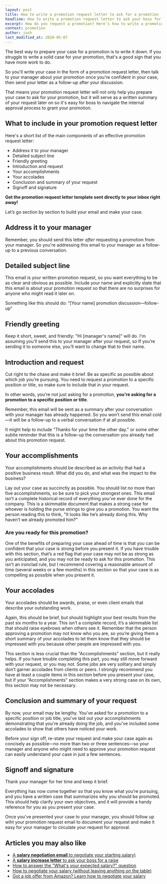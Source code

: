 ```yaml
---
layout: post
title: How to write a promotion request letter to ask for a promotion (2020)
headline: How to write a promotion request letter to ask your boss for a promotion
excerpt: How do you request a promotion? Here’s how to write a promotion request letter, schedule a meeting with your boss, and follow up to get your next promotion.
context: promotion
author: josh
last_modified_at: 2020-05-07
---
```

The best way to prepare your case for a promotion is to write it down. If you struggle to write a solid case for your promotion, that's a good sign that you have more work to do.

So you'll write your case in the form of a promotion request letter, then talk to your manager about your promotion once you're confident in your case, then send your letter as a follow-up after your discussion.

That means your promotion request letter will not only help you prepare your case to ask for your promotion, but it will serve as a written summary of your request later on so it's easy for boss to navigate the internal approval process to grant your promotion.

## What to include in your promotion request letter

Here's a short list of the main components of an effective promotion request letter:

* Address it to your manager
* Detailed subject line
* Friendly greeting
* Introduction and request
* Your accomplishments
* Your accolades
* Conclusion and summary of your request
* Signoff and signature

<!-- Here’s what your case for a promotion will look like once you’ve written it down. I’ve numbered each section in brackets so we can talk about it afterward.

<div class='sample-email'>
<p>
	<strong>[1. Address] To: [Your manager]</strong><br>
	<strong>[2. Subject] Subject: [Your name]</strong> promotion discussion—follow-up
</p>
<hr>
<p><strong>[3. Greeting]</strong> Hi <strong>[Your manager's name]</strong></p>
<p><strong>[4. Introduction and request]</strong> Thanks for your time the other day. As I mentioned in our conversation, I would like to be considered for a promotion to <strong>[target job title]</strong>.</p>

<p><strong>[5. Accomplishments Intro]</strong> I’ve been working very hard to prepare for this opportunity, and I think I am ready. Here are some of my accomplishments over the past several months:</p>

<p><strong>[6. Accomplishments]</strong></p>
<ul>
<li><strong>Activity to result</strong></li>
<li><strong>Activity to result</strong></li>
<li><strong>Activity to result</strong></li>
<li><strong>Activity to result</strong></li>
</ul>

<p><strong>[7. Accolades Intro]</strong> And here is some feedback I’ve received from clients and coworkers over the past several months—their feedback speaks louder than anything I could say:</p>

<p><strong>[8. Accolades]</strong></p>
<ul>
<li><strong>Client or coworker name—"Quote" or general feedback documented in email or survey</strong></li>
<li><strong>Client or coworker name—“Quote” or general feedback documented in email or survey</strong></li>
<li><strong>Client or coworker name—“Quote” or general feedback documented in email or survey</strong></li>
</ul>
<p><strong>[9. Conclusion and repeated request]</strong> I believe the accomplishments and feedback above show that I am ready for this move, and for greater responsibility and compensation. I look forward to hearing what else you need from me to help make this happen.</p>

<p><strong>[10. Signoff and signature]</strong> Thanks again for your time and consideration!</p>

<p>All the best</p>

<p><strong>[Your name]</strong></p>
</div>

Now, all you need to do is go through the template and replace anything in **bold** with the appropriate piece of information. This should be pretty easy because you’ve already done all the hard work. Feel free to edit this email to make it your own. This is just a template to get you started and show you the bare necessities you should include to make this as useful as possible. -->

<div data-offer-plinko="optional">
	<p><strong>Get the promotion request letter template sent directly to your inbox right away!</strong></p>
</div>
<div class="inline-ad hidden"></div>

Let’s go section by section to build your email and make your case.

## Address it to your manager

Remember, you should send this letter *after* requesting a promotion from your manager. So you're addressing this email to your manager as a follow-up to a previous conversation.

## Detailed subject line

This email is your written promotion request, so you want everything to be as clear and obvious as possible. Include your name and explicitly state that this email is about your promotion request so that there are no surprises for anyone who might read it later on.

Something like this should do: “[Your name] promotion discussion—follow-up”

## Friendly greeting

Keep it short, sweet, and friendly: "Hi [manager's name]" will do. I'm assuming you’ll send this to your manager after your request, so If you’re sending it to someone else, you’ll want to change that to their name.

## Introduction and request

Cut right to the chase and make it brief. Be as specific as possible about which job you’re pursuing. You need to request a promotion to a specific position or title, so make sure to include that in your request.

In other words, you're not just asking for a promotion, **you're asking for a promotion to a specific position or title**.

Remember, this email will be sent as a summary after your conversation with your manager has already happened. So you won’t send this email cold—it will be a follow-up to a verbal conversation if at all possible.

It might help to include "Thanks for your time the other day." or some other subtle reminder that this is a follow-up the conversation you already had about this promotion request.

## Your accomplishments

Your accomplishments should be described as an activity that had a positive business result. What did you do, and what was the impact to the business?

Lay out your case as succinctly as possible. You should list no more than five accomplishments, so be sure to pick your strongest ones. This email isn’t a complete historical record of everything you’ve ever done for the company. This is a skimmable document that makes a strong case for whoever is holding the purse strings to give you a promotion. You want the person reading this to think, "It looks like he’s already doing this. Why haven’t we already promoted him?"

### Are you ready for this promotion?

One of the benefits of preparing your case ahead of time is that you can be confident that your case is strong before you present it. If you have trouble with this section, that’s a red flag that your case may not be as strong as you anticipated, and you may not be ready to ask for this promotion. This isn’t an ironclad rule, but I recommend covering a reasonable amount of time (several weeks or a few months) in this section so that your case is as compelling as possible when you present it.

## Your accolades

Your accolades should be awards, praise, or even client emails that describe your outstanding work.

Again, this should be brief, but should highlight your best results from the past six months to a year. This isn’t a complete record, it’s a skimmable list that should raise eyebrows when others see it. Remember that the person approving a promotion may not know who you are, so you’re giving them a short summary of your accolades to let them know that they should be impressed with you because other people are impressed with you.

This section is less crucial than the "Accomplishments" section, but it really helps. If you have trouble completing this part, you may still move forward with your request, or you may not. Some jobs are very solitary and simply don’t garner accolades from clients or peers. I strongly recommend you have at least a couple items in this section before you present your case, but if your “Accomplishments” section makes a very strong case on its own, this section may not be necessary.

## Conclusion and summary of your request

By now, your email may be lengthy. You've asked for a promotion to a specific position or job title, you've laid out your accomplishments demonstrating that you're already doing the job, and you've included some accolades to show that others have noticed your work.

Before your sign off, re-state your request and make your case again as concisely as possible—no more than two or three sentences—so your manager and anyone who might need to approve your promotion request can easily understand your case in just a few sentences.

## Signoff and signature

Thank your manager for her time and keep it brief.

Everything has now come together so that you know what you’re pursuing, and you have a written case that summarizes why you should be promoted. This should help clarify your own objectives, and it will provide a handy reference for you as you present your case.

Once you've presented your case to your manager, you should follow up wiht your promotion request email to document your request and make it easy for your manager to circulate your request for approval.

## Articles you may also like

- [A **salary negotiation email** to negotiate your starting salary)](https://fearlesssalarynegotiation.com/salary-negotiation-email-sample/)
- [A **salary increase letter** to ask your boss for a raise](https://fearlesssalarynegotiation.com/salary-increase-letter-sample/)
- [How to answer the "What's your expected salary?" question](https://fearlesssalarynegotiation.com/the-dreaded-salary-question/)
- [How to negotiate your salary (without leaving anything on the table)](https://fearlesssalarynegotiation.com/salary-negotiation-guide/)
- [Got a job offer from Amazon? Learn how to negotiate your salary](https://fearlesssalarynegotiation.com/amazon-salary-negotiation/)

<div class="inline-ad hidden"></div>